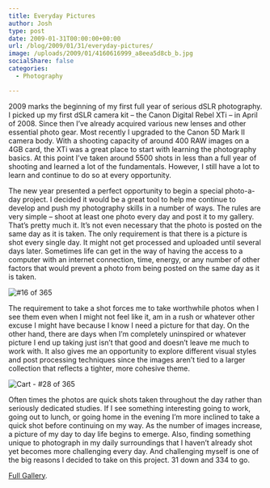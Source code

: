 ```yaml
---
title: Everyday Pictures
author: Josh
type: post
date: 2009-01-31T00:00:00+00:00
url: /blog/2009/01/31/everyday-pictures/
image: /uploads/2009/01/4160616999_a8eea5d8cb_b.jpg
socialShare: false
categories:
  - Photography

---
```

2009 marks the beginning of my first full year of serious dSLR photography. I picked up my first dSLR camera kit &#8211; the Canon Digital Rebel XTi &#8211; in April of 2008. Since then I’ve already acquired various new lenses and other essential photo gear. Most recently I upgraded to the Canon 5D Mark II camera body. With a shooting capacity of around 400 RAW images on a 4GB card, the XTi was a great place to start with learning the photography basics. At this point I’ve taken around 5500 shots in less than a full year of shooting and learned a lot of the fundamentals. However, I still have a lot to learn and continue to do so at every opportunity.

The new year presented a perfect opportunity to begin a special photo-a-day project. I decided it would be a great tool to help me continue to develop and push my photography skills in a number of ways. The rules are very simple &#8211; shoot at least one photo every day and post it to my gallery. That’s pretty much it. It’s not even necessary that the photo is posted on the same day as it is taken. The only requirement is that there is a picture is shot every single day. It might not get processed and uploaded until several days later. Sometimes life can get in the way of having the access to a computer with an internet connection, time, energy, or any number of other factors that would prevent a photo from being posted on the same day as it is taken.

![#16 of 365](/images/everyday-pictures/4160635687_91a5ded5d3.jpg)

The requirement to take a shot forces me to take worthwhile photos when I see them even when I might not feel like it, am in a rush or whatever other excuse I might have because I know I need a picture for that day. On the other hand, there are days when I’m completely uninspired or whatever picture I end up taking just isn’t that good and doesn’t leave me much to work with. It also gives me an opportunity to explore different visual styles and post processing techniques since the images aren’t tied to a larger collection that reflects a tighter, more cohesive theme.

![Cart - #28 of 365](/images/everyday-pictures/4161411812_6c00696e54.jpg)

Often times the photos are quick shots taken throughout the day rather than seriously dedicated studies. If I see something interesting going to work, going out to lunch, or going home in the evening I’m more inclined to take a quick shot before continuing on my way. As the number of images increase, a picture of my day to day life begins to emerge. Also, finding something unique to photograph in my daily surroundings that I haven’t already shot yet becomes more challenging every day. And challenging myself is one of the big reasons I decided to take on this project. 31 down and 334 to go.

[Full Gallery](/gallery/365-2009).

